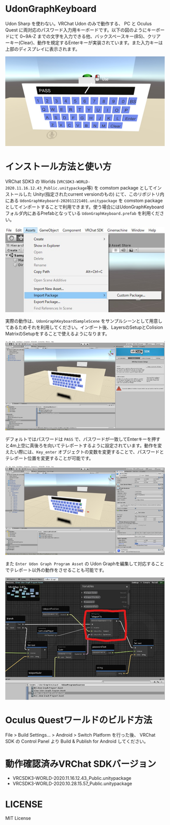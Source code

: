 # UdonGraphKeyboard
Udon Sharp を使わない。VRChat Udon のみで動作する、 PC と Oculus Quest に両対応のパスワード入力用キーボードです。以下の図のようにキーボードにて 0~9A-Z までの文字を入力できる他、バックスペースキー(BS)、クリアーキー(Clear)、動作を規定するEnterキーが実装されています。また入力キーは上部のディスプレイに表示されます。

![動作イメージ](./images/0.jpg)

# インストール方法と使い方
VRChat SDK3 の Worlds (`VRCSDK3-WORLD-2020.11.16.12.43_Public.unitypackage`等) を comstom package としてインストールした Unity(指定されたcurrent versionのもの) にて、このリポジトリ内にある `UdonGraphKeyboard-202011221401.unitypackage` を comstom package としてインポートすることで利用できます。使う場合にはUdonGraphKeyboardフォルダ内にあるPrefabとなっている `UdonGraphKeyboard.prefab` を利用ください。

![インポート](./images/1.jpg)


実際の動作は、`UdonGraphKeyboardSampleScene` をサンプルシーンとして用意してあるためそれを利用してください。インポート後、LayersのSetupとColision MatrixのSetupをすることで使えるようになります。

![インポート後](./images/2.jpg)

デフォルトではパスワードは `PASS` で、パスワードが一致してEnterキーを押すと4m上空に真後ろを向いてテレポートするように設定されています。動作を変えたい際には、`Key_enter` オブジェクトの変数を変更することで、パスワードとテレポート位置を変更することが可能です。

![パスワード変更](./images/3.jpg)

また `Enter Udon Graph Program Asset` の Udon Graphを編集して対応することでテレポート以外の動作をさせることも可能です。

![Udon Graph](./images/4.jpg)

# Oculus Questワールドのビルド方法
File > Build Settings... > Android > Switch Platform を行った後、 VRChat SDK の Control Panel より Build & Publish for Android してください。

# 動作確認済みVRChat SDKバージョン

- VRCSDK3-WORLD-2020.11.16.12.43_Public.unitypackage
- VRCSDK3-WORLD-2020.10.28.15.57_Public.unitypackage

# LICENSE
MIT License


